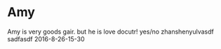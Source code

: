 # Amy
Amy is very goods gair.
but he is love docutr!
yes/no
                                                  zhanshenyulvasdf
sadfasdf						  2016-8-26-15-30
